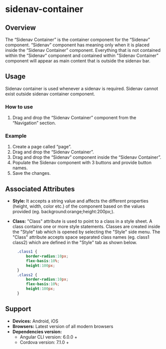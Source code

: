 # sidenav-container

## Overview

The “Sidenav Container” is the container component for the “Sidenav” component. “Sidenav” component has meaning only when it is placed inside the “Sidenav Container” component. Everything that is not contained within the “Sidenav“ component and contained within "Sidenav Container" component will appear as main content that is outside the sidenav bar.

## Usage

Sidenav container is used whenever a sidenav is required. Sidenav cannot exist outside sidenav container component.

### How to use

1. Drag and drop the “Sidenav Container” component from the “Navigation” section.

### Example

1. Create a page called “page”.
2. Drag and drop the “Sidenav Container”.
3. Drag and drop the “Sidenav” component inside the “Sidenav Container”.
4. Populate the Sidenav component with 3 buttons and provide button names.
5. Save the changes.

## Associated Attributes

* **Style:** It accepts a string value and affects the different properties \(height, width, color etc.\) of the component based on the values provided \(eg. background:orange;height:200px;\).
* **Class:** "Class" attribute is used to point to a class in a style sheet. A class contains one or more style statements. Classes are created inside the "Style" tab which is opened by selecting the "Style" side menu. The "Class" attribute accepts space separated class names \(eg. class1 class2\) which are defined in the "Style" tab as shown below.

  ```css
    .class1 {
        border-radius:10px;
        flex-basis:10%;
        height:100px;
    }
    .class2 {
        border-radius:10px;
        flex-basis:10%;
        height:100px;
    }
  ```

## Support

* **Devices:** Android, iOS
* **Browsers:**  Latest version of all modern browsers
* **Dependencies version:** 
  * Angular CLI version: 6.0.0 + 
  * Cordova version: 7.1.0 +


